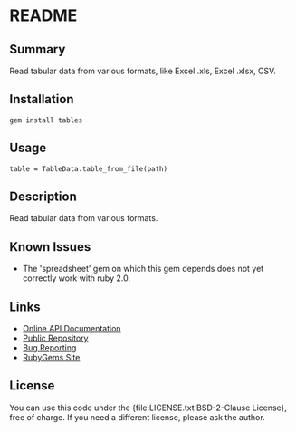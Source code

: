 README
======



Summary
-------

Read tabular data from various formats, like Excel .xls, Excel .xlsx, CSV.



Installation
------------

`gem install tables`



Usage
-----

    table = TableData.table_from_file(path)



Description
-----------

Read tabular data from various formats.



Known Issues
------------

* The 'spreadsheet' gem on which this gem depends does not yet correctly work with ruby 2.0.



Links
-----

* [Online API Documentation](http://rdoc.info/github/apeiros/tabledata/)
* [Public Repository](https://github.com/apeiros/tabledata)
* [Bug Reporting](https://github.com/apeiros/tabledata/issues)
* [RubyGems Site](https://rubygems.org/gems/tabledata)



License
-------

You can use this code under the {file:LICENSE.txt BSD-2-Clause License}, free of charge.
If you need a different license, please ask the author.
